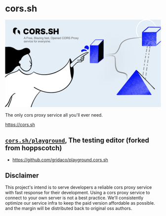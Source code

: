 # cors.sh

![cors.sh](./branding/artwork_cors.sh.jpg)

The only cors proxy service all you'll ever need.

https://cors.sh

## [`cors.sh/playground`](https://cors.sh/playground), The testing editor (forked from hoppscotch)

- https://github.com/gridaco/playground.cors.sh

## Disclaimer

This project's intend is to serve developers a reliable cors proxy service with fast response for their development.
Using a cors proxy service to connect to your own server is not a best practice.
We'll consistently optimize our service infra to keep the paid version affordable as possible. and the margin will be distributed back to original oss authors.
